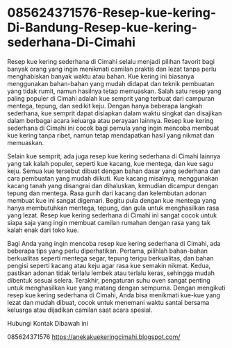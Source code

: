 # 085624371576-Resep-kue-kering-Di-Bandung-Resep-kue-kering-sederhana-Di-Cimahi

Resep kue kering sederhana di Cimahi selalu menjadi pilihan favorit bagi banyak orang yang ingin menikmati camilan praktis dan lezat tanpa perlu menghabiskan banyak waktu atau bahan. Kue kering ini biasanya menggunakan bahan-bahan yang mudah didapat dan teknik pembuatan yang tidak rumit, namun hasilnya tetap memuaskan. Salah satu resep yang paling populer di Cimahi adalah kue semprit yang terbuat dari campuran mentega, tepung, dan sedikit keju. Dengan hanya beberapa langkah sederhana, kue semprit dapat disiapkan dalam waktu singkat dan disajikan dalam berbagai acara keluarga atau perayaan lainnya. Resep kue kering sederhana di Cimahi ini cocok bagi pemula yang ingin mencoba membuat kue kering tanpa ribet, namun tetap mendapatkan hasil yang nikmat dan memuaskan.

Selain kue semprit, ada juga resep kue kering sederhana di Cimahi lainnya yang tak kalah populer, seperti kue kacang, kue mentega, dan kue sagu keju. Semua kue tersebut dibuat dengan bahan dasar yang sederhana dan cara pembuatan yang mudah diikuti. Kue kacang misalnya, menggunakan kacang tanah yang disangrai dan dihaluskan, kemudian dicampur dengan tepung dan mentega. Rasa gurih dari kacang dan kelembutan adonan membuat kue ini sangat digemari. Begitu pula dengan kue mentega yang hanya membutuhkan mentega, tepung, dan gula untuk menghasilkan rasa yang lezat. Resep kue kering sederhana di Cimahi ini sangat cocok untuk siapa saja yang ingin membuat camilan rumahan dengan rasa yang tak kalah enak dari toko kue.

Bagi Anda yang ingin mencoba resep kue kering sederhana di Cimahi, ada beberapa tips yang perlu diperhatikan. Pertama, pilihlah bahan-bahan berkualitas seperti mentega segar, tepung terigu berkualitas, dan bahan pengisi seperti kacang atau keju agar rasa kue semakin nikmat. Kedua, pastikan adonan tidak terlalu lembek atau terlalu keras, sehingga mudah dibentuk sesuai selera. Terakhir, pengaturan suhu oven sangat penting untuk menghasilkan kue yang matang dengan sempurna. Dengan mengikuti resep kue kering sederhana di Cimahi, Anda bisa menikmati kue-kue yang lezat dan mudah dibuat, cocok untuk menemani waktu santai bersama keluarga atau dijadikan camilan saat acara spesial.

Hubungi Kontak Dibawah ini

085624371576
https://anekakuekeringcimahi.blogspot.com/
